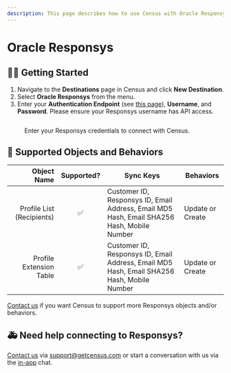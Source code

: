 ```yaml
---
description: This page describes how to use Census with Oracle Responsys.
---
```


# Oracle Responsys

## 🏃‍♀️ Getting Started

1. Navigate to the **Destinations** page in Census and click **New Destination**.
2. Select **Oracle Responsys** from the menu.
3. Enter your **Authentication Endpoint** (see [this page](https://docs.oracle.com/en/cloud/saas/marketing/responsys-develop/API/GetStarted/Authentication/auth-endpoints-rest.htm)), **Username**, and **Password**. Please ensure your Responsys username has API access.

<figure><img src="../.gitbook/assets/oracle-responsys.png" alt=""><figcaption><p>Enter your Responsys credentials to connect with Census.</p></figcaption></figure>

## 🔀 Supported Objects and Behaviors

| **Object Name** | **Supported?** | **Sync Keys**  | **Behaviors** |
| --------------: | :------------: | ---------------- | --------------|
| Profile List (Recipients) | ✅ | Customer ID, Responsys ID, Email Address, Email MD5 Hash, Email SHA256 Hash, Mobile Number | Update or Create |
| Profile Extension Table | ✅ | Customer ID, Responsys ID, Email Address, Email MD5 Hash, Email SHA256 Hash, Mobile Number | Update or Create |

[Contact us](mailto:support@getcensus.com) if you want Census to support more Responsys objects and/or behaviors.

## 🚑 Need help connecting to Responsys?

[Contact us](mailto:support@getcensus.com) via support@getcensus.com or start a conversation with us via the [in-app](https://app.getcensus.com) chat.

